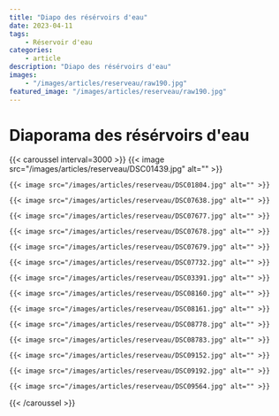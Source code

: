 ```yaml
---
title: "Diapo des résérvoirs d'eau"
date: 2023-04-11
tags: 
    - Réservoir d'eau
categories:
    - article
description: "Diapo des résérvoirs d'eau"
images:
    - "/images/articles/reserveau/raw190.jpg"
featured_image: "/images/articles/reserveau/raw190.jpg"
--- 
```

# Diaporama des résérvoirs d'eau

{{< caroussel interval=3000 >}}
    {{< image src="/images/articles/reserveau/DSC01439.jpg" alt="" >}} 

    {{< image src="/images/articles/reserveau/DSC01804.jpg" alt="" >}} 

    {{< image src="/images/articles/reserveau/DSC07638.jpg" alt="" >}} 

    {{< image src="/images/articles/reserveau/DSC07677.jpg" alt="" >}} 

    {{< image src="/images/articles/reserveau/DSC07678.jpg" alt="" >}} 

    {{< image src="/images/articles/reserveau/DSC07679.jpg" alt="" >}} 

    {{< image src="/images/articles/reserveau/DSC07732.jpg" alt="" >}} 

    {{< image src="/images/articles/reserveau/DSC03391.jpg" alt="" >}} 

    {{< image src="/images/articles/reserveau/DSC08160.jpg" alt="" >}} 

    {{< image src="/images/articles/reserveau/DSC08161.jpg" alt="" >}} 

    {{< image src="/images/articles/reserveau/DSC08778.jpg" alt="" >}} 

    {{< image src="/images/articles/reserveau/DSC08783.jpg" alt="" >}} 

    {{< image src="/images/articles/reserveau/DSC09152.jpg" alt="" >}} 

    {{< image src="/images/articles/reserveau/DSC09192.jpg" alt="" >}} 

    {{< image src="/images/articles/reserveau/DSC09564.jpg" alt="" >}} 
{{< /caroussel >}}